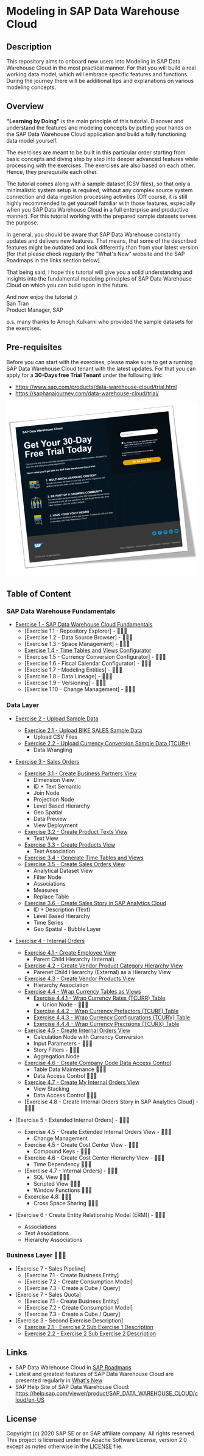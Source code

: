 # Modeling in SAP Data Warehouse Cloud
## Description

This repository aims to onboard new users into Modeling in SAP Data Warehouse Cloud in the most practical manner. For that you will build a real working data model, which will embrace specific features and functions. During the journey there will be additional tips and explanations on various modeling concepts.

## Overview

<b>"Learning by Doing"</b> is the main principle of this tutorial. Discover and understand the features and modeling concepts by putting your hands on the SAP Data Warehouse Cloud application and build a fully functioning data model yourself. 

The exercises are meant to be built in this particular order starting from basic concepts and diving step by step into deeper advanced features while processing with the exercises. The exercises are also based on each other. Hence, they prerequisite each other.

The tutorial comes along with a sample dataset (CSV files), so that only a minimalistic system setup is required, without any complex source system connection and data ingestion processing activities (Off course, it is still highly recommended to get yourself familiar with those features, especially when you SAP Data Warehouse Cloud in a full enterprise and productive manner). For this tutorial working with the prepared sample datasets serves the purpose.

In general, you should be aware that SAP Data Warehouse constantly updates and delivers new features. That means, that some of the described features might be outdated and look differently than from your latest version (for that please check regularly the "What's New" website and the SAP Roadmaps in the links section below). 

That being said, I hope this tutorial will give you a solid understanding and insights into the fundamental modeling principles of SAP Data Warehouse Cloud on which you can build upon in the future.

And now enjoy the tutorial ;)<br> 
San Tran<br>
Product Manager, SAP

p.s. many thanks to Amogh Kulkarni who provided the sample datasets for the exercises.

## Pre-requisites
Before you can start with the exercises, please make sure to get a running SAP Data Warehouse Cloud tenant with the latest updates.
For that you can apply for a **30-Days free Trial Tenant** under the following link:
- https://www.sap.com/products/data-warehouse-cloud/trial.html
- https://saphanajourney.com/data-warehouse-cloud/trial/

[![DWC_Free_Trial](/images/FreeDWCTrial.png)](https://saphanajourney.com/data-warehouse-cloud/trial/)

## Table of Content
### SAP Data Warehouse Fundamentals
- [Exercise 1 - SAP Data Warehouse Cloud Fundamentals](exercises/ex1)
     - [Exercise 1.1 - Repository Explorer] - :construction::construction::construction:
     - [Exercise 1.2 - Data Source Browser] - :construction::construction::construction:
     - [Exercise 1.3 - Space Management] - :construction::construction::construction:
     - [Exercise 1.4 - Time Tables and Views Configurator](exercises/ex1/time-tables-views)
     - [Exercise 1.5 - Currency Conversion Configurator] - :construction::construction::construction:
     - [Exercise 1.6 - Fiscal Calendar Configurator] - :construction::construction::construction:
     - [Exercise 1.7 - Modeling Entities] - :construction::construction::construction:
     - [Exercise 1.8 - Data Lineage] - :construction::construction::construction:
     - [Exercise 1.9 - Versioning] - :construction::construction::construction:
     - [Exercise 1.10 - Change Management] - :construction::construction::construction:

### Data Layer
- [Exercise 2 - Upload Sample Data](exercises/ex2/)
     - [Exercise 2.1 - Upload BIKE SALES Sample Data](exercises/ex2/upload-bike-sales)
        - Upload CSV Files 
     - [Exercise 2.2 - Upload Currency Conversion Sample Data (TCUR*)](exercises/ex2/upload-tcur)
        - Data Wrangling    
        
- [Exercise 3 - Sales Orders](exercises/ex3/)  
    - [Exercise 3.1 - Create Business Partners View](/exercises/ex3/business-partners-view)
        - Dimension View
        - ID + Text Semantic
        - Join Node  
        - Projection Node
        - Level Based Hierarchy 
        - Geo Spatial
        - Data Preview
        - View Deployment
    - [Exercise 3.2 - Create Product Texts View](/exercises/ex3/product-texts-view)
        - Text View 
    - [Exercise 3.3 - Create Products View](/exercises/ex3/products-view)
        - Text Association   
    - [Exercise 3.4 - Generate Time Tables and Views](/exercises/ex1/time-tables-views)
    - [Exercise 3.5 - Create Sales Orders View](/exercises/ex3/sales-orders-view)
        - Analytical Dataset View
        - Filter Node
        - Associations
        - Measures
        - Replace Table
    - [Exercise 3.6 - Create Sales Story in SAP Analytics Cloud](/exercises/ex3/sales-story)
        - ID + Description (Text)
        - Level Based Hierarchy
        - Time Series 
        - Geo Spatial - Bubble Layer
   
   
- [Exercise 4 - Internal Orders](/exercises/ex4/)
    - [Exercise 4.1 - Create Employee View](/exercises/ex4/employees-view)
        - Parent Child Hierarchy (Internal)  
    - [Exercise 4.2 - Create Vendor Product Category Hierarchy View](/exercises/ex4/vendor-product-category-hierarchy-view)
        - Parenet Child Hierarchy (External) as a Hierarchy View
    - [Exercise 4.3 - Create Vendor Products View](/exercises/ex4/vendor-products-view)
        - Hierarchy Association  
   -  [Exercise 4.4 - Wrap Currency Tables as Views](/exercises/ex4/currency-view)
        - [Exercise 4.4.1 - Wrap Currency Rates (TCURR) Table](/exercises/ex4/tcurr-currency-view)
             - Union Node - :construction::construction::construction:
        - [Exercise 4.4.2 - Wrap Currency Prefactors (TCURF) Table](/exercises/ex4/tcurf-currency-view)
        - [Exercise 4.4.3 - Wrap Currency Configurations (TCURV) Table](/exercises/ex4/tcurv-currency-view)
        - [Exercise 4.4.4 - Wrap Currency Precisions (TCURX) Table](/exercises/ex4/tcurx-currency-view)
     - [Exercise 4.5 - Create Internal Orders View](/exercises/ex4/internal-orders-view)
        - Calculation Node with Currency Conversion 
        - Input Parameters - :construction::construction::construction:
        - Story Filters - :construction::construction::construction:
        - Aggregation Node 
     - [Exercise 4.6 - Create Company Code Data Access Control](/exercises/ex4/company-code-dac)
        - Table Data Maintenance :construction::construction::construction:
        - Data Access Control :construction::construction::construction: 
     - [Exercise 4.7 - Create My Internal Orders View](/exercises/ex4/my-internal-orders-view)
        - View Stacking
        - Data Access Control :construction::construction::construction:  
     - [Exercise 4.8 - Create Internal Orders Story in SAP Analytics Cloud] - :construction::construction::construction:
 
 - [Exercise 5 - Extended Internal Orders] - :construction::construction::construction:
    - Exercise 4.5 - Create Extended Internal Orders View - :construction::construction::construction:
        - Change Management    
    - Exercise 4.5 - Create Cost Center View - :construction::construction::construction:
        - Compound Keys - :construction::construction::construction:
    - Exercise 4.6 - Create Cost Center Hierarchy View - :construction::construction::construction:
        - Time Dependency :construction::construction::construction:
    - [Exercise 4.7 - Internal Orders] - :construction::construction::construction:
        - SQL View :construction::construction::construction:
        - Scripted View :construction::construction::construction:
        - Window Functions :construction::construction::construction:
   - Excercise 4.8:  :construction::construction::construction:     
        - Cross Space Sharing :construction::construction::construction:
            
- [Exercise 6 - Create Entity Relationship Model (ERM)] - :construction::construction::construction:
   - Associations
   - Text Associations
   - Hierarchy Associations
  
   
### Business Layer :construction::construction::construction:
- [Exercise 7 - Sales Pipeline]
    - [Exercise 7.1 - Create Business Entity]
    - [Exercise 7.2 - Create Consumption Model]
    - [Exercise 7.3 - Create a Cube / Query]
- [Exercise 7 - Sales Quota]
    - [Exercise 7.1 - Create Business Entity]
    - [Exercise 7.2 - Create Consumption Model]
    - [Exercise 7.3 - Create a Cube / Query]
- [Exercise 3 - Second Exercise Description]
    - [Exercise 2.1 - Exercise 2 Sub Exercise 1 Description](exercises/ex2#exercise-21-sub-exercise-1-description)
    - [Exercise 2.2 - Exercise 2 Sub Exercise 2 Description](exercises/ex2#exercise-22-sub-exercise-2-description)


## Links
- SAP Data Warehouse Cloud in [SAP Roadmaps](https://roadmaps.sap.com/board?PRODUCT=73555000100800002141&range=FIRST-CURRENT)
- Latest and greatest features of SAP Data Warehouse Cloud are presented regularly in [What's New](https://jam4.sapjam.com/blogs/show/JytsjzYpI9LproZNYpdkhG)
- SAP Help Site of SAP Data Warehouse Cloud: https://help.sap.com/viewer/product/SAP_DATA_WAREHOUSE_CLOUD/cloud/en-US

## License
Copyright (c) 2020 SAP SE or an SAP affiliate company. All rights reserved. This project is licensed under the Apache Software License, version 2.0 except as noted otherwise in the [LICENSE](LICENSES/Apache-2.0.txt) file.

